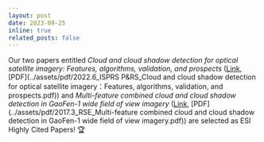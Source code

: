 ```yaml
---
layout: post
date: 2023-09-25
inline: true
related_posts: false
---
```


Our two papers entitled *Cloud and cloud shadow detection for optical satellite imagery: Features, algorithms, validation, and prospects* ([Link](https://doi.org/10.1016/j.isprsjprs.2022.03.020), [PDF](../assets/pdf/2022.6_ISPRS P&RS_Cloud and cloud shadow detection for optical satellite imagery：Features, algorithms, validation, and prospects.pdf)) and *Multi-feature combined cloud and cloud shadow detection in GaoFen-1 wide field of view imagery* ([Link](https://doi.org/10.1016/j.rse.2017.01.026), [PDF](../assets/pdf/2017.3_RSE_Multi-feature combined cloud and cloud shadow detection in GaoFen-1 wide field of view imagery.pdf)) are selected as ESI Highly Cited Papers! :trophy:
